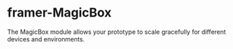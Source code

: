 # framer-MagicBox
The MagicBox module allows your prototype to scale gracefully for different devices and environments.
